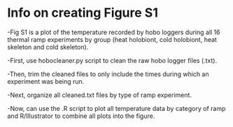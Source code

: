 # Info on creating Figure S1 
-Fig S1 is a plot of the temperature recorded by hobo loggers during all 16 thermal ramp experiments by group (heat holobiont, cold holobiont, heat skeleton and cold skeleton).

-First, use hobocleaner.py script to clean the raw hobo logger files (.txt). 

-Then, trim the cleaned files to only include the times during which an experiment was being run.

-Next, organize all cleaned.txt files by type of ramp experiment.

-Now, can use the .R script to plot all temperature data by category of ramp and R/Illustrator to combine all plots into the figure. 
